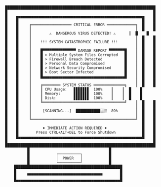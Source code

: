       ████████████████████████████████████████████████████████████████████
      █                                                                  █
      █    ▄▄▄▄▄▄▄▄▄▄▄▄▄▄▄▄▄▄▄▄▄▄▄▄▄▄▄▄▄▄▄▄▄▄▄▄▄▄▄▄▄▄▄▄▄▄▄▄▄▄▄▄▄▄▄▄▄▄    █
      █    █                                                        █    █
      █    █     ╔══════════════════ CRITICAL ERROR ═════════════╗  █    █
      █    █     ║                                               ║  █    █
      █    █     ║        ⚠️  DANGEROUS VIRUS DETECTED! ⚠️      ║  █    █
      █    █     ║                                               ║  █    █
      █    █     ║    !!! SYSTEM CATASTROPHIC FAILURE !!!        ║  █    █
      █    █     ║                                               ║  █    █
      █    █     ║    █▀▀▀▀▀▀▀▀▀▀▀▀▀▀▀ DAMAGE REPORT ▀▀▀▀▀▀▀█    ║  █    █
      █    █     ║    █ > Multiple System Files Corrupted   █    ║  █    █
      █    █     ║    █ > Firewall Breach Detected          █    ║  █    █
      █    █     ║    █ > Personal Data Compromised         █    ║  █    █
      █    █     ║    █ > Network Security Compromised      █    ║  █    █
      █    █     ║    █ > Boot Sector Infected              █    ║  █    █
      █    █     ║    █▄▄▄▄▄▄▄▄▄▄▄▄▄▄▄▄▄▄▄▄▄▄▄▄▄▄▄▄▄▄▄▄▄▄▄▄▄█    ║  █    █
      █    █     ║                                               ║  █    █
      █    █     ║    ╔════════ SYSTEM STATUS ══════════════╗    ║  █    █
      █    █     ║    ║ CPU Usage:   ▊▊▊▊▊▊▊  100%    ║    ║  █    █
      █    █     ║    ║ Memory:      ▊▊▊▊▊▊▊  100%    ║    ║  █    █
      █    █     ║    ║ Disk:        ▊▊▊▊▊▊▊  100%    ║    ║  █    █
      █    █     ║    ╚═════════════════════════════════════╝    ║  █    █
      █    █     ║                                               ║  █    █
      █    █     ║     [SCANNING...]  ███████████░░░  89%        ║  █    █
      █    █     ║                                               ║  █    █
      █    █     ╚═══════════════════════════════════════════════╝  █    █
      █    █                                                        █    █
      █    █           ♦ IMMEDIATE ACTION REQUIRED ♦                █    █
      █    █        Press CTRL+ALT+DEL to Force Shutdown            █    █
      █    █▄▄▄▄▄▄▄▄▄▄▄▄▄▄▄▄▄▄▄▄▄▄▄▄▄▄▄▄▄▄▄▄▄▄▄▄▄▄▄▄▄▄▄▄▄▄▄▄▄▄▄▄▄▄▄▄█    █
      █                                                                  █
      ████████████████████████████████████████████████████████████████████
                █                                    █
                █            ┌──────────┐            █
                █            │  POWER   │            █
                █            └──────────┘            █
          █████████████████████████████████████████████████
          █                                               █
          █     ▀▀▀▀▀▀▀▀▀▀▀▀▀▀▀▀▀▀▀▀▀▀▀▀▀▀▀▀▀▀▀▀▀▀        █
          █▄▄▄▄▄▄▄▄▄▄▄▄▄▄▄▄▄▄▄▄▄▄▄▄▄▄▄▄▄▄▄▄▄▄▄▄▄▄▄▄▄▄▄▄▄▄▄█
